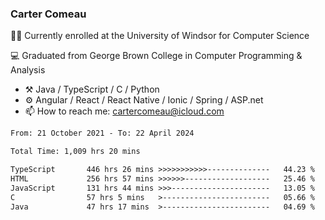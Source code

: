 ### Carter Comeau

🙋‍♂️ Currently enrolled at the University of Windsor for Computer Science

💻 Graduated from George Brown College in Computer Programming & Analysis

- ⚒️ Java / TypeScript / C / Python
- ⚙️ Angular / React / React Native / Ionic / Spring / ASP.net
- 📫 How to reach me: cartercomeau@icloud.com

<!--START_SECTION:waka-->

```txt
From: 21 October 2021 - To: 22 April 2024

Total Time: 1,009 hrs 20 mins

TypeScript       446 hrs 26 mins >>>>>>>>>>>--------------   44.23 %
HTML             256 hrs 57 mins >>>>>>-------------------   25.46 %
JavaScript       131 hrs 44 mins >>>----------------------   13.05 %
C                57 hrs 5 mins   >------------------------   05.66 %
Java             47 hrs 17 mins  >------------------------   04.69 %
```

<!--END_SECTION:waka-->

